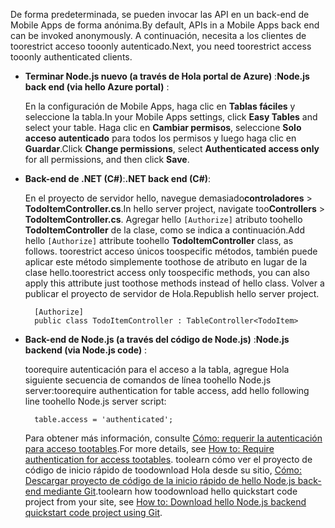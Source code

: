 
<span data-ttu-id="06bcb-101">De forma predeterminada, se pueden invocar las API en un back-end de Mobile Apps de forma anónima.</span><span class="sxs-lookup"><span data-stu-id="06bcb-101">By default, APIs in a Mobile Apps back end can be invoked anonymously.</span></span> <span data-ttu-id="06bcb-102">A continuación, necesita a los clientes de toorestrict acceso tooonly autenticado.</span><span class="sxs-lookup"><span data-stu-id="06bcb-102">Next, you need toorestrict access tooonly authenticated clients.</span></span>  

* <span data-ttu-id="06bcb-103">**Terminar Node.js nuevo (a través de Hola portal de Azure)** :</span><span class="sxs-lookup"><span data-stu-id="06bcb-103">**Node.js back end (via hello Azure portal)** :</span></span>  

    <span data-ttu-id="06bcb-104">En la configuración de Mobile Apps, haga clic en **Tablas fáciles** y seleccione la tabla.</span><span class="sxs-lookup"><span data-stu-id="06bcb-104">In your Mobile Apps settings, click **Easy Tables** and select your table.</span></span> <span data-ttu-id="06bcb-105">Haga clic en **Cambiar permisos**, seleccione **Solo acceso autenticado** para todos los permisos y luego haga clic en **Guardar**.</span><span class="sxs-lookup"><span data-stu-id="06bcb-105">Click **Change permissions**, select **Authenticated access only** for all permissions, and then click **Save**.</span></span>
* <span data-ttu-id="06bcb-106">**Back-end de .NET (C#)**:</span><span class="sxs-lookup"><span data-stu-id="06bcb-106">**.NET back end (C#)**:</span></span>  

    <span data-ttu-id="06bcb-107">En el proyecto de servidor hello, navegue demasiado**controladores** > **TodoItemController.cs**.</span><span class="sxs-lookup"><span data-stu-id="06bcb-107">In hello server project, navigate too**Controllers** > **TodoItemController.cs**.</span></span> <span data-ttu-id="06bcb-108">Agregar hello `[Authorize]` atributo toohello **TodoItemController** de la clase, como se indica a continuación.</span><span class="sxs-lookup"><span data-stu-id="06bcb-108">Add hello `[Authorize]` attribute toohello **TodoItemController** class, as follows.</span></span> <span data-ttu-id="06bcb-109">toorestrict acceso únicos toospecific métodos, también puede aplicar este método simplemente toothose de atributo en lugar de la clase hello.</span><span class="sxs-lookup"><span data-stu-id="06bcb-109">toorestrict access only toospecific methods, you can also apply this attribute just toothose methods instead of hello class.</span></span> <span data-ttu-id="06bcb-110">Volver a publicar el proyecto de servidor de Hola.</span><span class="sxs-lookup"><span data-stu-id="06bcb-110">Republish hello server project.</span></span>

        [Authorize]
        public class TodoItemController : TableController<TodoItem>

* <span data-ttu-id="06bcb-111">**Back-end de Node.js (a través del código de Node.js)** :</span><span class="sxs-lookup"><span data-stu-id="06bcb-111">**Node.js backend (via Node.js code)** :</span></span>  

    <span data-ttu-id="06bcb-112">toorequire autenticación para el acceso a la tabla, agregue Hola siguiente secuencia de comandos de línea toohello Node.js server:</span><span class="sxs-lookup"><span data-stu-id="06bcb-112">toorequire authentication for table access, add hello following line toohello Node.js server script:</span></span>

        table.access = 'authenticated';

    <span data-ttu-id="06bcb-113">Para obtener más información, consulte [Cómo: requerir la autenticación para acceso tootables](../articles/app-service-mobile/app-service-mobile-node-backend-how-to-use-server-sdk.md#howto-tables-auth).</span><span class="sxs-lookup"><span data-stu-id="06bcb-113">For more details, see [How to: Require authentication for access tootables](../articles/app-service-mobile/app-service-mobile-node-backend-how-to-use-server-sdk.md#howto-tables-auth).</span></span> <span data-ttu-id="06bcb-114">toolearn cómo ver el proyecto de código de inicio rápido de toodownload Hola desde su sitio, [Cómo: Descargar proyecto de código de la inicio rápido de hello Node.js back-end mediante Git](../articles/app-service-mobile/app-service-mobile-node-backend-how-to-use-server-sdk.md#download-quickstart).</span><span class="sxs-lookup"><span data-stu-id="06bcb-114">toolearn how toodownload hello quickstart code project from your site, see [How to: Download hello Node.js backend quickstart code project using Git](../articles/app-service-mobile/app-service-mobile-node-backend-how-to-use-server-sdk.md#download-quickstart).</span></span>

